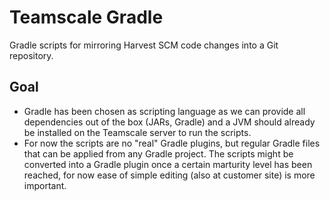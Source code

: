 Teamscale Gradle
================

Gradle scripts for mirroring Harvest SCM code changes into a Git repository.

Goal
----

* Gradle has been chosen as scripting language as we can provide all dependencies out of the box (JARs, Gradle) and a JVM should already be installed on the Teamscale server to run the scripts. 
* For now the scripts are no "real" Gradle plugins, but regular Gradle files that can be applied from any Gradle project.
  The scripts might be converted into a Gradle plugin once a certain marturity level has been reached, for now ease of simple editing (also at customer site) is more important.
